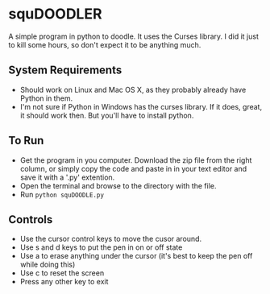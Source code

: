squDOODLER
==========

A simple program in python to doodle. It uses the Curses library. I did it just to kill some hours, so don't expect it to be anything much.

System Requirements
---
- Should work on Linux and Mac OS X, as they probably already have Python in them.
- I'm not sure if Python in Windows has the curses library. If it does, great, it should work then. But you'll have to install python.

To Run
---
- Get the program in you computer. Download the zip file from the right column, or simply copy the code and paste in in your text editor and save it with a '.py' extention.
- Open the terminal and browse to the directory with the file.
- Run
<code>python squDOODLE.py</code>

Controls
---

- Use the cursor control keys to move the cusor around.
- Use s and d keys to put the pen in on or off state
- Use a to erase anything under the cursor (it's best to keep the pen off while doing this)
- Use c to reset the screen
- Press any other key to exit
